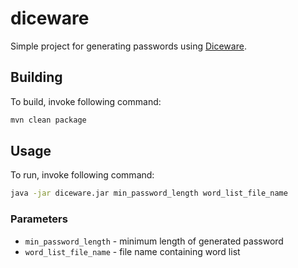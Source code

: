# diceware
Simple project for generating passwords using [Diceware](http://world.std.com/~reinhold/diceware.html).

## Building
To build, invoke following command:
```bash
mvn clean package
```

## Usage
To run, invoke following command:
```bash
java -jar diceware.jar min_password_length word_list_file_name
```

### Parameters
* `min_password_length` - minimum length of generated password
* `word_list_file_name` - file name containing word list
